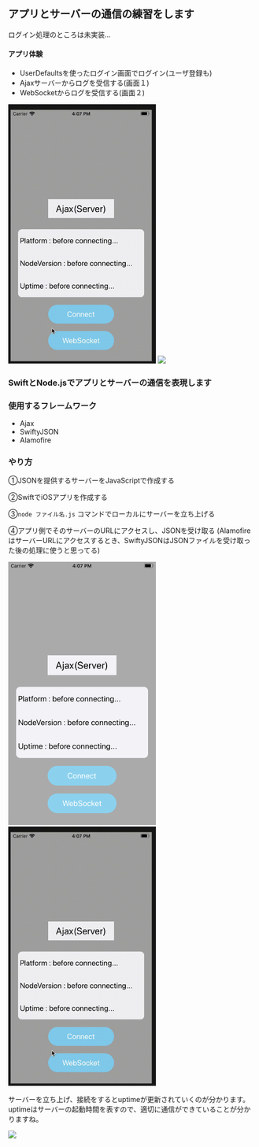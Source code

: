 ## アプリとサーバーの通信の練習をします
ログイン処理のところは未実装…
#### アプリ体験
 - UserDefaultsを使ったログイン画面でログイン(ユーザ登録も)
 - Ajaxサーバーからログを受信する(画面１)
 - WebSocketからログを受信する(画面２)

<img src="assets/ajaxMovie.gif" width="300px"> <img src="assets/websocketStart.gif" width="300px">

### SwiftとNode.jsでアプリとサーバーの通信を表現します

### 使用するフレームワーク
 - Ajax
 - SwiftyJSON
 - Alamofire

### やり方
①JSONを提供するサーバーをJavaScriptで作成する

②SwiftでiOSアプリを作成する

③```node ファイル名.js``` コマンドでローカルにサーバーを立ち上げる

④アプリ側でそのサーバーのURLにアクセスし、JSONを受け取る
(AlamofireはサーバーURLにアクセスするとき、SwiftyJSONはJSONファイルを受け取った後の処理に使うと思ってる)

<img src="assets/ajaxOpenning.png" width="300px"> <img src="assets/ajaxMovie.gif" width="300px">

サーバーを立ち上げ、接続をするとuptimeが更新されていくのが分かります。
uptimeはサーバーの起動時間を表すので、適切に通信ができていることが分かりますね。

<img src="assets/websocketStart.gif" width="300px">